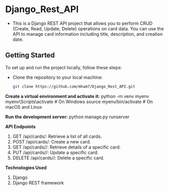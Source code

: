 # Django_Rest_API
- This is a Django REST API project that allows you to perform CRUD (Create, Read, Update, Delete) operations on card data. You can use the API to manage card information including title, description, and creation date.

## Getting Started

To set up and run the project locally, follow these steps:

- Clone the repository to your local machine:
  ```bash
  git clone https://github.com/mham7/Django_Rest_API.git

**Create a virtual environment and activate it:**
python -m venv myenv
myenv\Scripts\activate  # On Windows
source myenv/bin/activate  # On macOS and Linux

**Run the development server:**
python manage.py runserver

**API Endpoints**
1) GET /api/cards/: Retrieve a list of all cards.
2) POST /api/cards/: Create a new card.
3) GET /api/cards/<id>/: Retrieve details of a specific card.
4) PUT /api/cards/<id>/: Update a specific card.
5) DELETE /api/cards/<id>/: Delete a specific card.

**Technologies Used**
1) Django
2) Django REST framework



